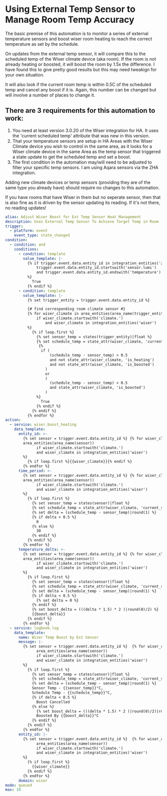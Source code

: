 # Using External Temp Sensor to Manage Room Temp Accuracy

The basic premise of this automation is to monitor a series of external temperature sensors and boost wiser room heating to reach the correct temperature as set by the schedule.

On updates from the external temp sensor, it will compare this to the scheduled temp of the Wiser climate device (aka room).  If the room is not already heating or boosted, it will boost the room by 1.5x the difference.  I have found this to give pretty good results but this may need tweakign for your own situation.

It will also look if the current room temp is within 0.5C of the scheduled temp and cancel any boost if it is.  Again, this number can be changed but will involve a number of places to change it.

## There are 3 requirements for this automation to work:

1) You need at least version 3.0.20 of the Wiser integration for HA.  It uses the 'current scheduled temp' attribute that was new in this version.
2) That your temperature sensors are setup in HA Areas with the Wiser Climate device you wish to control in the same area, as it looks for a Wiser climate device in the same Area as the temp sensor that triggered a state update to get the scheduled temp and set a boost.
3) The first condition in the automation may/will need to be adjusted to filter your specific temp sensors.  I am using Aqara sensors via the ZHA integration.


Adding new climate devices or temp sensors (providing they are of the same type you already have) should require no changes to this automation.

If you have rooms that have Wiser in them but no seperate sensor, then that is also fine as it is driven by the sensor updating its reading.  If it's not there, no reading updates!

```yaml
alias: Adjust Wiser Boost for Ext Temp Sensor Heat Management
description: Uses External Temp Sensor To Achieve Target Temp in Room
trigger:
  - platform: event
    event_type: state_changed
condition:
  - condition: and
    conditions:
      - condition: template
        value_template: |-
          {% if trigger.event.data.entity_id in integration_entities('zha') and 
              trigger.event.data.entity_id.startswith('sensor.lumi') 
              and trigger.event.data.entity_id.endswith('temperature')
          %}
            True
          {% endif %}
      - condition: template
        value_template: |-
          {% set trigger_entity = trigger.event.data.entity_id %}

          {# find corresponding room climate sensor #}
          {% for wiser_climate in area_entities(area_name(trigger_entity))
              if wiser_climate.startswith('climate.') 
                  and wiser_climate in integration_entities('wiser')
          %}
            {% if loop.first %}
              {% set sensor_temp = states(trigger_entity)|float %}
              {% set schedule_temp = state_attr(wiser_climate, 'current_schedule_temp')|float %}
               {% 
                if (
                    (schedule_temp - sensor_temp) > 0.5 
                    and not state_attr(wiser_climate, 'is_heating')
                    and not state_attr(wiser_climate, 'is_boosted')
                  )
                  or
                  (
                    (schedule_temp - sensor_temp) < 0.5 
                    and state_attr(wiser_climate, 'is_boosted')
                  )
              %}
                True    
              {% endif %}
            {% endif %}
          {% endfor %}
action:
  - service: wiser.boost_heating
    data_template:
      entity_id: >-
        {% set sensor = trigger.event.data.entity_id %} {% for wiser_climate in
        area_entities(area_name(sensor))
              if wiser_climate.startswith('climate.') 
              and wiser_climate in integration_entities('wiser') 
        %}
          {% if loop.first %}{{wiser_climate}}{% endif %}
        {% endfor %}
      time_period: >-
        {% set sensor = trigger.event.data.entity_id %} {% for wiser_climate in
        area_entities(area_name(sensor))
              if wiser_climate.startswith('climate.') 
              and wiser_climate in integration_entities('wiser') 
        %}
          {% if loop.first %}
            {% set sensor_temp = states(sensor)|float %}
            {% set schedule_temp = state_attr(wiser_climate, 'current_schedule_temp')|float %}
            {% set delta = (schedule_temp - sensor_temp)|round(1) %}
            {% if delta < 0.5 %}
              0
            {% else %}
              30
            {% endif %}
          {% endif %}
        {% endfor %}
      temperature_delta: >-
        {% set sensor = trigger.event.data.entity_id %} {% for wiser_climate in
        area_entities(area_name(sensor))
              if wiser_climate.startswith('climate.') 
              and wiser_climate in integration_entities('wiser') 
        %}
          {% if loop.first %}
            {% set sensor_temp = states(sensor)|float %}
            {% set schedule_temp = state_attr(wiser_climate, 'current_schedule_temp')|float %}
            {% set delta = (schedule_temp - sensor_temp)|round(1) %}
            {% if delta < 0.5 %}
              {% set delta = 0 %}
            {% endif %}
            {% set boost_delta = (((delta * 1.5) * 2 )|round(0)/2) %}
            {{boost_delta}}
          {% endif %}
        {% endfor %}
  - service: logbook.log
    data_template:
      name: Wiser Temp Boost by Ext Sensor
      message: |-
        {% set sensor = trigger.event.data.entity_id %}  {% for wiser_climate in
              area_entities(area_name(sensor))
              if wiser_climate.startswith('climate.') 
              and wiser_climate in integration_entities('wiser') 
        %}
          {% if loop.first %}
            {% set sensor_temp = states(sensor)|float %}
            {% set schedule_temp = state_attr(wiser_climate, 'current_schedule_temp')|float %}
            {% set delta = (schedule_temp - sensor_temp)|round(1) %}
            Sensor Temp - {{sensor_temp}}°C, 
            Schedule Temp - {{schedule_temp}}°C, 
            {% if delta < 0.5 %}
              Boost Cancelled
            {% else %}
              {% set boost_delta = (((delta * 1.5) * 2 )|round(0)/2)|round(1) %}
              Boosted By {{boost_delta}}°C
            {% endif %}
          {% endif %}
        {% endfor %}
      entity_id: |-
        {% set sensor = trigger.event.data.entity_id %}  {% for wiser_climate in
              area_entities(area_name(sensor))
              if wiser_climate.startswith('climate.') 
              and wiser_climate in integration_entities('wiser') 
        %}
          {% if loop.first %}
            {{wiser_climate}}
          {% endif %}
        {% endfor %}
      domain: wiser
mode: queued
max: 10
```
